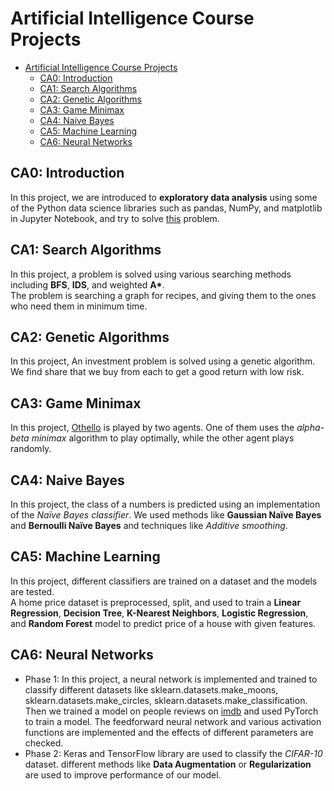 # Artificial Intelligence Course Projects

- [Artificial Intelligence Course Projects](#artificial-intelligence-course-projects)
  - [CA0: Introduction](#ca0-introduction)
  - [CA1: Search Algorithms](#ca1-search-algorithms)
  - [CA2: Genetic Algorithms](#ca2-genetic-algorithms)
  - [CA3: Game Minimax](#ca3-game-minimax)
  - [CA4: Naive Bayes](#ca4-naive-bayes)
  - [CA5: Machine Learning](#ca5-machine-learning)
  - [CA6: Neural Networks](#ca6-neural-networks)

## CA0: Introduction

In this project, we are introduced to **exploratory data analysis** using some of the Python data science libraries such as pandas, NumPy, and matplotlib in Jupyter Notebook, and try to solve [this](https://cseweb.ucsd.edu/classes/sp15/cse190-c/reports/sp15/048.pdf) problem.

## CA1: Search Algorithms

In this project, a problem is solved using various searching methods including **BFS**, **IDS**, and weighted **A\***.  
The problem is searching a graph for recipes, and giving them to the ones who need them in minimum time.

## CA2: Genetic Algorithms

In this project, An investment problem is solved using a genetic algorithm. We find share that we buy from each to get a good return with low risk.

## CA3: Game Minimax

In this project, [Othello](https://www.google.com/url?sa=t&rct=j&q=&esrc=s&source=web&cd=&cad=rja&uact=8&ved=2ahUKEwj_2tLO84b_AhWEhFwKHeZtDacQFnoECAsQAQ&url=https%3A%2F%2Fwww.eothello.com%2F&usg=AOvVaw08U1qfgjt9kfpZ9o8gDIka) is played by two agents.
One of them uses the *alpha-beta minimax* algorithm to play optimally, while the other agent plays randomly.

## CA4: Naive Bayes

In this project, the class of a numbers is predicted using an implementation of the *Naïve Bayes classifier*. 
We used methods like **Gaussian Naïve Bayes** and **Bernoulli Naïve Bayes** and techniques like *Additive smoothing*. 

## CA5: Machine Learning

In this project, different classifiers are trained on a dataset and the models are tested.  
A home price dataset is preprocessed, split, and used to train a **Linear Regression**, **Decision Tree**, **K-Nearest Neighbors**, **Logistic Regression**, and **Random Forest** model to predict price of a house with given features.

## CA6: Neural Networks

- Phase 1: 
      In this project, a neural network is implemented and trained to classify different datasets like sklearn.datasets.make_moons, sklearn.datasets.make_circles, sklearn.datasets.make_classification.  
      Then we trained a model on people reviews on [imdb](https://www.kaggle.com/datasets/lakshmi25npathi/imdb-dataset-of-50k-movie-reviews) and used PyTorch to train a model.
      The feedforward neural network and various activation functions are implemented and the effects of different parameters are checked.  
- Phase 2:
      Keras and TensorFlow library are used to classify the *CIFAR-10* dataset. different methods like **Data Augmentation** or **Regularization** are used to improve performance of our model.
